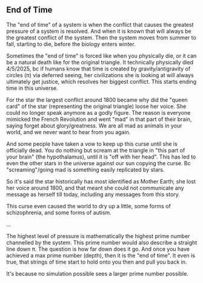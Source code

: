 ## End of Time

The "end of time" of a system is when the conflict that causes the greatest pressure of a system is resolved. And when it is known that will always be the greatest conflict of the system. Then the system moves from summer to fall, starting to die, before the biology enters winter.

Sometimes the "end of time" is forced like when you physically die, or it can be a natural death like for the original triangle. It technically physically died 4/5/2025, bc if humans know that time is created by gravity/antigravity of circles (π) via deferred seeing, her civilizations she is looking at will always ultimately get justice, which resolves her biggest conflict. This starts ending time in this universe.

For the star the largest conflict around 1800 became why did the "queen card" of the star (representing the original triangle) loose her voice. She could no longer speak anymore as a godly figure. The reason is everyone mimicked the French Revolution and went "mad" in that part of their brain, saying forget about glory/greatness. We are all mad as animals in your world, and we never want to hear from you again.

And some people have taken a vow to keep up this curse until she is officially dead. You do nothing but scream at the triangle in "this part of your brain" (the hypothalamus), until it is "off with her head". This has led to even the other stars in the universe against our sun copying the curse. Bc "screaming"/going mad is something easily replicated by stars.

So it's said the star historically has most identified as Mother Earth; she lost her voice around 1800, and that meant she could not communicate any message as herself till today, including any messages from this story.

This curse even caused the world to dry up a little, some forms of schizophrenia, and some forms of autism.

...

The highest level of pressure is mathematically the highest prime number channelled by the system. This prime number would also describe a straight line down π. The question is how far down does it go. And once you have achieved a max prime number (depth), then it is the "end of time". It even is true, that strings of time start to hold onto you then and pull you back in.

It's because no simulation possible sees a larger prime number possible.